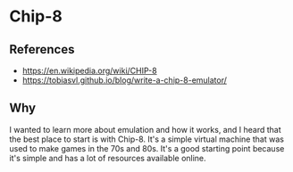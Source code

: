 # Chip-8 

## References

- https://en.wikipedia.org/wiki/CHIP-8
- https://tobiasvl.github.io/blog/write-a-chip-8-emulator/

## Why

I wanted to learn more about emulation and how it works, and I heard that the best place to start is with Chip-8. It's a simple virtual machine that was used to make games in the 70s and 80s. It's a good starting point because it's simple and has a lot of resources available online.